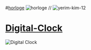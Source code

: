 #[horloge](https://magicickey.github.io/horloge/)
![horloge](https://github.com/magicickey/horloge/blob/main/Clock-Clock24-Horloge-Numerique-avec-24-Montres-Analogiques.jpg?)
//
![yerim-kim-12](https://github.com/magicickey/horloge/blob/main/yerim-kim-12.jpg?)
# [Digital-Clock](https://yuvrajchandra.github.io/Digital-Clock/)
  
![Digital Clock](https://user-images.githubusercontent.com/53931942/123280100-1c960780-d526-11eb-86a3-acc052ee39f9.jpg)
